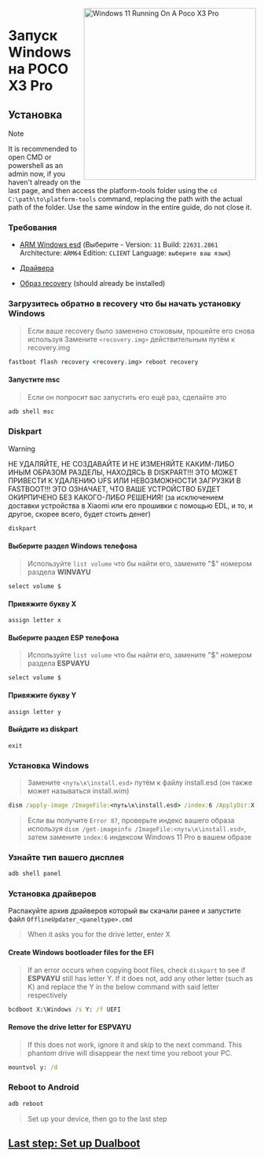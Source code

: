 <img align="right" src="https://github.com/woa-vayu/src_vayu_windows/blob/main/2Poco X3 Pro Windows.png" width="350" alt="Windows 11 Running On A Poco X3 Pro">

# Запуск Windows на POCO X3 Pro

## Установка 
> [!NOTE]
> It is recommended to open CMD or powershell as an admin now, if you haven't already on the last page, and then access the platform-tools folder using the `cd C:\path\to\platform-tools` command, replacing the path with the actual path of the folder.
> Use the same window in the entire guide, do not close it.

### Требования 
- [ARM Windows esd](https://worproject.com/esd) (Выберите - Version:  ```11``` Build:  ```22631.2861``` Architecture:  ```ARM64``` Edition:  ```CLIENT``` Language:  ```выберите ваш язык```)

- [Драйвера](https://github.com/woa-vayu/Vayu-Drivers/releases/latest)

- [Образ recovery](https://github.com/woa-vayu-archive/Port-Windows-11-POCO-X3-Pro/releases/tag/Recoveries) (should already be installed)

### Загрузитесь обратно в recovery что бы начать установку Windows
> Если ваше recovery было заменено стоковым, прошейте его снова используя
> Замените `<recovery.img>` действительным путём к recovery.img
```cmd
fastboot flash recovery <recovery.img> reboot recovery
```

#### Запустите msc 
> Если он попросит вас запустить его ещё раз, сделайте это
```cmd
adb shell msc
```

### Diskpart
> [!WARNING]
> НЕ УДАЛЯЙТЕ, НЕ СОЗДАВАЙТЕ И НЕ ИЗМЕНЯЙТЕ КАКИМ-ЛИБО ИНЫМ ОБРАЗОМ РАЗДЕЛЫ, НАХОДЯСЬ В DISKPART!!! ЭТО МОЖЕТ ПРИВЕСТИ К УДАЛЕНИЮ UFS ИЛИ НЕВОЗМОЖНОСТИ ЗАГРУЗКИ В FASTBOOT!!! ЭТО ОЗНАЧАЕТ, ЧТО ВАШЕ УСТРОЙСТВО БУДЕТ ОКИРПИЧЕНО БЕЗ КАКОГО-ЛИБО РЕШЕНИЯ! (за исключением доставки устройства в Xiaomi или его прошивки с помощью EDL, и то, и другое, скорее всего, будет стоить денег)

```cmd
diskpart
```

#### Выберите раздел Windows телефона
> Используйте `list volume` что бы найти его, замените "$" номером раздела **WINVAYU**
```diskpart
select volume $
```

#### Привяжите букву X
```diskpart
assign letter x
```

#### Выберите раздел ESP телефона
> Используйте `list volume` что бы найти его, замените "$" номером раздела **ESPVAYU**
```diskpart
select volume $
```

#### Привяжите букву Y
```diskpart
assign letter y
```

#### Выйдите из diskpart
```diskpart
exit
```

### Установка Windows
> Замените `<путь\к\install.esd>` путём к файлу install.esd (он также может называться install.wim)

```cmd
dism /apply-image /ImageFile:<путь\к\install.esd> /index:6 /ApplyDir:X:\
```

> Если вы получите `Error 87`, проверьте индекс вашего образа используя `dism /get-imageinfo /ImageFile:<путь\к\install.esd>`, затем замените `index:6` индексом Windows 11 Pro в вашем образе

### Узнайте тип вашего дисплея 
```cmd
adb shell panel
```

### Установка драйверов 
Распакуйте архив драйверов который вы скачали ранее и запустите файл `OfflineUpdater_<paneltype>.cmd` 
> When it asks you for the drive letter, enter X
  
#### Create Windows bootloader files for the EFI
> If an error occurs when copying boot files, check `diskpart` to see if **ESPVAYU** still has letter Y. If it does not, add any other letter (such as K) and replace the Y in the below command with said letter respectively
```cmd
bcdboot X:\Windows /s Y: /f UEFI
```

#### Remove the drive letter for ESPVAYU
> If this does not work, ignore it and skip to the next command. This phantom drive will disappear the next time you reboot your PC.
```cmd
mountvol y: /d
```

### Reboot to Android
```cmd
adb reboot
```

> Set up your device, then go to the last step

## [Last step: Set up Dualboot](/guide/English/dualboot-en.md)
